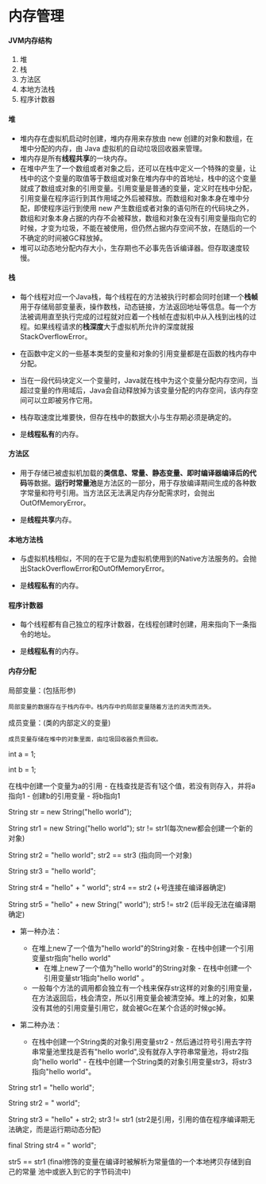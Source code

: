 # 内存管理

#### JVM内存结构

1. 堆
2. 栈
3. 方法区
4. 本地方法栈
5. 程序计数器

#### 堆

* 堆内存在虚拟机启动时创建，堆内存用来存放由 new 创建的对象和数组，在堆中分配的内存，由 Java 虚拟机的自动垃圾回收器来管理。
* 堆内存是所有**线程共享**的一块内存。
* 在堆中产生了一个数组或者对象之后，还可以在栈中定义一个特殊的变量，让栈中的这个变量的取值等于数组或对象在堆内存中的首地址，栈中的这个变量就成了数组或对象的引用变量。引用变量是普通的变量，定义时在栈中分配，引用变量在程序运行到其作用域之外后被释放。而数组和对象本身在堆中分配，即使程序运行到使用 new 产生数组或者对象的语句所在的代码块之外，数组和对象本身占据的内存不会被释放，数组和对象在没有引用变量指向它的时候，才变为垃圾，不能在被使用，但仍然占据内存空间不放，在随后的一个不确定的时间被GC释放掉。
* 堆可以动态地分配内存大小，生存期也不必事先告诉编译器。但存取速度较慢。

#### 栈

* 每个线程对应一个Java栈，每个线程在的方法被执行时都会同时创建一个**栈帧**用于存储局部变量表，操作数栈，动态链接，方法返回地址等信息。每一个方法被调用直至执行完成的过程就对应着一个栈帧在虚拟机中从入栈到出栈的过程。如果线程请求的**栈深度**大于虚拟机所允许的深度就报StackOverflowError。

* 在函数中定义的一些基本类型的变量和对象的引用变量都是在函数的栈内存中分配。

* 当在一段代码块定义一个变量时，Java就在栈中为这个变量分配内存空间，当超过变量的作用域后，Java会自动释放掉为该变量分配的内存空间，该内存空间可以立即被另作它用。

* 栈存取速度比堆要快，但存在栈中的数据大小与生存期必须是确定的。

* 是**线程私有**的内存。

#### 方法区

* 用于存储已被虚拟机加载的**类信息、常量、静态变量、即时编译器编译后的代码**等数据。**运行时常量池**是方法区的一部分，用于存放编译期间生成的各种数字常量和符号引用。当方法区无法满足内存分配需求时，会抛出OutOfMemoryError。

* 是**线程共享**内存。

#### 本地方法栈

* 与虚拟机栈相似，不同的在于它是为虚拟机使用到的Native方法服务的。会抛出StackOverflowError和OutOfMemoryError。

* 是**线程私有**的内存。

#### 程序计数器

* 每个线程都有自己独立的程序计数器，在线程创建时创建，用来指向下一条指令的地址。

* 是**线程私有**的内存。

#### 内存分配

局部变量：\(包括形参\)

```
局部变量的数据存在于栈内存中。栈内存中的局部变量随着方法的消失而消失。
```

成员变量：\(类的内部定义的变量\)

```
成员变量存储在堆中的对象里面，由垃圾回收器负责回收。
```

int a = 1;

int b = 1;

在栈中创建一个变量为a的引用 - 在栈查找是否有1这个值，若没有则存入，并将a指向1 - 创建b的引用变量 - 将b指向1

String str  = new String\("hello world"\);

String str1 = new String\("hello world"\);                     str != str1\(每次new都会创建一个新的对象\)

String str2 = "hello world";                                          str2 == str3 \(指向同一个对象\)

String str3 = "hello world";

String str4 = "hello" + " world";                                   str4 == str2 \(+号连接在编译器确定\)

String str5 = "hello" + new String\(" world"\);               str5 != str2 \(后半段无法在编译期确定\)

* 第一种办法：

  * 在堆上new了一个值为"hello world"的String对象 - 在栈中创建一个引用变量str指向"hello world" 
    * 在堆上new了一个值为"hello world"的String对象 - 在栈中创建一个引用变量str1指向"hello world" 。
  * 一般每个方法的调用都会独立有一个栈来保存str这样的对象的引用变量，在方法返回后，栈会清空，所以引用变量会被清空掉。堆上的对象，如果没有其他的引用变量引用它，就会被Gc在某个合适的时候gc掉。

* 第二种办法：

  * 在栈中创建一个String类的对象引用变量str2 - 然后通过符号引用去字符串常量池里找是否有"hello world",没有就存入字符串常量池，将str2指向"hello world"  - 在栈中创建一个String类的对象引用变量str3，将str3指向"hello world"。 

String str1 = "hello world";

String str2 = " world";

String str3 = "hello" + str2;                           str3 != str1 \(str2是引用，引用的值在程序编译期无法确定，而是运行期动态分配\)

final String str4 = " world";

str5 == str1 \(final修饰的变量在编译时被解析为常量值的一个本地拷贝存储到自己的常量 池中或嵌入到它的字节码流中\)


